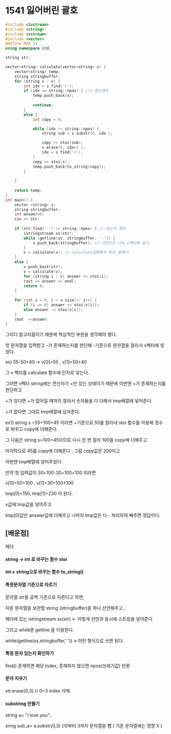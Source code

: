 # 1541 잃어버린 괄호

```c++
#include <iostream>
#include <string>
#include <sstream>
#include <vector>
#define MAX 51
using namespace std;

string str;

vector<string> calculate(vector<string> v) {
	vector<string> temp;
	string stringbuffer;
	for (string s : v) {
		int idx = s.find('+');
		if (idx == string::npos) { //+ 없는경우
			temp.push_back(s);
			
			continue;
		}
		else {
			int copy = 0;

			while (idx != string::npos) {
				string sub = s.substr(0, idx );

				copy += stoi(sub);
				s.erase(0, idx+1 );
				idx = s.find('+');
			}
			copy += stoi(s);
			temp.push_back(to_string(copy));
		}
		
	}
	
	return temp;
}
int main() {
	vector <string> v;
	string stringbuffer;
	int answer=0;
	cin >> str;
	
	if (str.find('-') != string::npos) { //-있는지 확인
		istringstream ss(str);
		while (getline(ss, stringbuffer, '-')) {
			v.push_back(stringbuffer); //-기준으로 나눠 v벡터에 넣기
		}
		v = calculate(v); // calculate실행해서 부호 없애기.
	}
	else {
		v.push_back(str);
		v = calculate(v);
		for (string i : v) answer += stoi(i);
		cout << answer << endl;
		return 0;
	}
	
	for (int i = 0; i < v.size(); i++) {
		if (i == 0) answer += stoi(v[i]);
		else answer -= stoi(v[i]);
	}
	cout  <<answer;
}
```



그리디 알고리즘이기 때문에 핵심적인 부분을 생각해야 했다.

첫 문자열을 입력받고 -가 존재하는지를 판단해 -기준으로 문자열을 잘라서 v벡터에 넣었다.

ex) 55-50+40 -> v[0]=55 , v[1]=50+40

그 v 벡터를 calculate 함수에 인자로 넣는다.

그러면 v벡터 string에는 연산자가 +만 있는 상태이기 때문에 이번엔 +가 존재하는지를 판단하고 

+가 있다면 +가 없어질 때까지 잘라서 숫자들을 다 더해서 tmp배열에 넣어준다.

+가 없다면 그대로 tmp배열에 넘겨준다.

ex1) string s =55+100+45 이라면  +기준으로 55를 잘라내 stoi 함수를 이용해 정수로 바꾸고 copy에 더해준다.

그 다음은 string s=100+45이므로 다시 한 번 잘라 100을 copy에 더해주고 

마지막으로 45를 copy에 더해준다 . 그럼 copy값은 200이고 

이번엔 tmp배열에 넣어주었다. 



만약 첫 입력값이 50+100-30+100+100 이라면

v[0]=50+100 , v[1]=30+100+100

tmp[0]=150, tmp[1]=230 이 된다.

v값에 tmp값을 넣어주고

tmp[0]값만 answer값에 더해주고 나머지 tmp값은 다 - 처리하여 빼주면 정답이다. 



## [배운점]

<string> 헤더

#### string -> int 로 바꾸는 함수  stoi 

#### int-> string으로 바꾸는 함수 to_string()



#### 특정문자열 기준으로 자르기

문자열 str을 공백 기준으로 자른다고 하면,

자른 문자열을 보관할 string (stringbuffer)을 하나 선언해주고 , 

<sstream>헤더에 있는 istringstream ss(str) <- 이렇게 선언과 동시에 스트링을 넣어준다

그리고 while문 getline 을 이용한다.

while(getline(ss,stringbuffer,' ')) <-이런 형식으로 쓰면 된다.



#### 특정 문자 있는지 확인하기

find() 존재하면 해당 index, 존재하지 않으면 npos(쓰레기값) 반환



#### 문자 지우기

str.erase(0,3) // 0~3 index 삭제.



#### substring 만들기

string a= "i love you";

sring sub_a= a.substr(0,3) //0부터 3까지 문자열을 뻄 ( 기존 문자열에는 영향 X )








